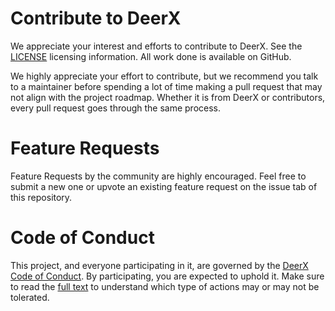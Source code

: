 # Contribute to DeerX

We appreciate your interest and efforts to contribute to DeerX. See the [LICENSE](LICENSE) licensing information. All work done is available on GitHub.

We highly appreciate your effort to contribute, but we recommend you talk to a maintainer before spending a lot of time making a pull request that may not align with the project roadmap. Whether it is from DeerX or contributors, every pull request goes through the same process.

# Feature Requests

Feature Requests by the community are highly encouraged. Feel free to submit a new one or upvote an existing feature request on the issue tab of this repository.

# Code of Conduct

This project, and everyone participating in it, are governed by the [DeerX Code of Conduct](CODE_OF_CONDUCT.md). By participating, you are expected to uphold it. Make sure to read the [full text](CODE_OF_CONDUCT.md) to understand which type of actions may or may not be tolerated.
